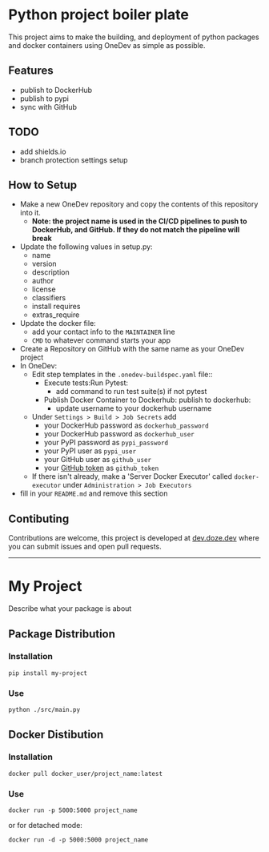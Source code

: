 # Python project boiler plate

This project aims to make the building, and deployment of python packages and docker containers using OneDev as simple as possible.

## Features

- publish to DockerHub
- publish to pypi
- sync with GitHub

## TODO

 - add shields.io
 - branch protection settings setup

## How to Setup

- Make a new OneDev repository and copy the contents of this repository into it. 
  - **Note: the project name is used in the CI/CD pipelines to push to DockerHub, and GitHub. If they do not match the pipeline will break**
- Update the following values in setup.py:
    - name
    - version
    - description
    - author
    - license
    - classifiers
    - install requires
    - extras_require
- Update the docker file:
    - add your contact info to the `MAINTAINER` line
    - `CMD` to whatever command starts your app
- Create a Repository on GitHub with the same name as your OneDev project
- In OneDev:
    - Edit step templates in the `.onedev-buildspec.yaml` file::
        - Execute tests:Run Pytest:
            - add command to run test suite(s) if not pytest
        - Publish Docker Container to Dockerhub: publish to dockerhub:
            - update username to your dockerhub username
    - Under `Settings > Build > Job Secrets` add
      - your DockerHub password as `dockerhub_password`
      - your DockerHub password as `dockerhub_user`
      - your PyPI password as `pypi_password`
      - your PyPI user as `pypi_user`
      - your GitHub user as `github_user`
      - your [GitHub token](https://docs.github.com/en/authentication/keeping-your-account-and-data-secure/creating-a-personal-access-token) as `github_token`
    - If there isn't already, make a 'Server Docker Executor' called `docker-executor` under `Administration > Job Executors`
- fill in your `README.md` and remove this section

## Contibuting

Contributions are welcome, this project is developed at [dev.doze.dev](https://dev.doze.dev/onedev-python-project-boilerplate/) where you can submit issues and open pull requests.

----

# My Project

Describe what your package is about

## Package Distribution

### Installation

`pip install my-project`

### Use

`python ./src/main.py`

## Docker Distibution

### Installation

`docker pull docker_user/project_name:latest`

### Use

`docker run -p 5000:5000 project_name`

or for detached mode:

`docker run -d -p 5000:5000 project_name`

